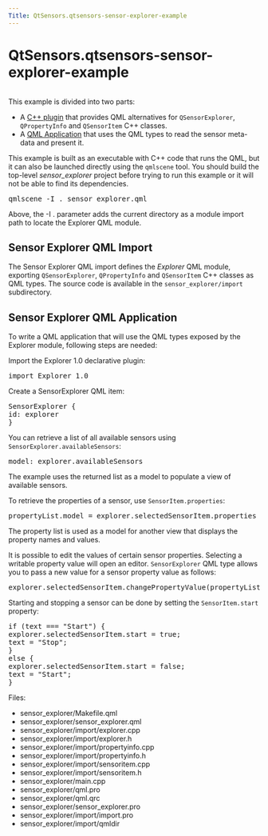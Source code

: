```yaml
---
Title: QtSensors.qtsensors-sensor-explorer-example
---
```


# QtSensors.qtsensors-sensor-explorer-example

<span class="subtitle"></span>
<!-- $$$sensor_explorer-description -->
<p class="centerAlign"><img src="https://developer.ubuntu.com/static/devportal_uploaded/5e30119d-76b3-45b6-8030-d9db149c05e8-../qtsensors-sensor-explorer-example/images/qtsensors-examples-explorer.png" alt="" /></p><p>This example is divided into two parts:</p>
<ul>
<li>A <a href="https://developer.ubuntu.comapps/qml/sdk-15.04.5/QtSensors.sensor_explorer/#sensor-explorer-qml-import">C++ plugin</a> that provides QML alternatives for <code>QSensorExplorer</code>, <code>QPropertyInfo</code> and <code>QSensorItem</code> C++ classes.</li>
<li>A <a href="https://developer.ubuntu.comapps/qml/sdk-15.04.5/QtSensors.sensor_explorer/#sensor-explorer-qml-application">QML Application</a> that uses the QML types to read the sensor meta-data and present it.</li>
</ul>
<p>This example is built as an executable with C++ code that runs the QML, but it can also be launched directly using the <code>qmlscene</code> tool. You should build the top-level <i>sensor_explorer</i> project before trying to run this example or it will not be able to find its dependencies.</p>
<pre class="cpp">qmlscene <span class="operator">-</span>I <span class="operator">.</span> sensor_explorer<span class="operator">.</span>qml</pre>
<p>Above, the -I . parameter adds the current directory as a module import path to locate the Explorer QML module.</p>
<h2 id="sensor-explorer-qml-import">Sensor Explorer QML Import</h2>
<p>The Sensor Explorer QML import defines the <i>Explorer</i> QML module, exporting <code>QSensorExplorer</code>, <code>QPropertyInfo</code> and <code>QSensorItem</code> C++ classes as QML types. The source code is available in the <code>sensor_explorer/import</code> subdirectory.</p>
<h2 id="sensor-explorer-qml-application">Sensor Explorer QML Application</h2>
<p>To write a QML application that will use the QML types exposed by the Explorer module, following steps are needed:</p>
<p>Import the Explorer 1.0 declarative plugin:</p>
<pre class="qml">import Explorer 1.0</pre>
<p>Create a SensorExplorer QML item:</p>
<pre class="qml"><span class="type">SensorExplorer</span> {
<span class="name">id</span>: <span class="name">explorer</span>
}</pre>
<p>You can retrieve a list of all available sensors using <code>SensorExplorer.availableSensors</code>:</p>
<pre class="qml"><span class="name">model</span>: <span class="name">explorer</span>.<span class="name">availableSensors</span></pre>
<p>The example uses the returned list as a model to populate a view of available sensors.</p>
<p>To retrieve the properties of a sensor, use <code>SensorItem.properties</code>:</p>
<pre class="qml"><span class="name">propertyList</span>.<span class="name">model</span> <span class="operator">=</span> <span class="name">explorer</span>.<span class="name">selectedSensorItem</span>.<span class="name">properties</span></pre>
<p>The property list is used as a model for another view that displays the property names and values.</p>
<p>It is possible to edit the values of certain sensor properties. Selecting a writable property value will open an editor. <code>SensorExplorer</code> QML type allows you to pass a new value for a sensor property value as follows:</p>
<pre class="qml"><span class="name">explorer</span>.<span class="name">selectedSensorItem</span>.<span class="name">changePropertyValue</span>(<span class="name">propertyList</span>.<span class="name">selectedItem</span>, <span class="name">loaderEditor</span>.<span class="name">item</span>.<span class="name">text</span>);</pre>
<p>Starting and stopping a sensor can be done by setting the <code>SensorItem.start</code> property:</p>
<pre class="qml"><span class="keyword">if</span> (<span class="name">text</span> <span class="operator">===</span> <span class="string">&quot;Start&quot;</span>) {
<span class="name">explorer</span>.<span class="name">selectedSensorItem</span>.<span class="name">start</span> <span class="operator">=</span> <span class="number">true</span>;
<span class="name">text</span> <span class="operator">=</span> <span class="string">&quot;Stop&quot;</span>;
}
<span class="keyword">else</span> {
<span class="name">explorer</span>.<span class="name">selectedSensorItem</span>.<span class="name">start</span> <span class="operator">=</span> <span class="number">false</span>;
<span class="name">text</span> <span class="operator">=</span> <span class="string">&quot;Start&quot;</span>;
}</pre>
<p>Files:</p>
<ul>
<li>sensor_explorer/Makefile.qml</li>
<li>sensor_explorer/sensor_explorer.qml</li>
<li>sensor_explorer/import/explorer.cpp</li>
<li>sensor_explorer/import/explorer.h</li>
<li>sensor_explorer/import/propertyinfo.cpp</li>
<li>sensor_explorer/import/propertyinfo.h</li>
<li>sensor_explorer/import/sensoritem.cpp</li>
<li>sensor_explorer/import/sensoritem.h</li>
<li>sensor_explorer/main.cpp</li>
<li>sensor_explorer/qml.pro</li>
<li>sensor_explorer/qml.qrc</li>
<li>sensor_explorer/sensor_explorer.pro</li>
<li>sensor_explorer/import/import.pro</li>
<li>sensor_explorer/import/qmldir</li>
</ul>
<!-- @@@sensor_explorer -->
